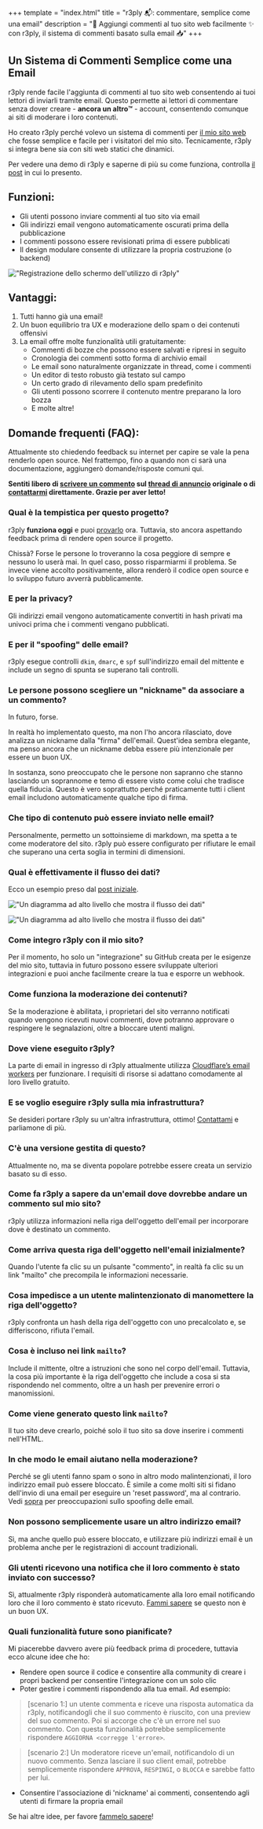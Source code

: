 +++
template = "index.html"
title = "r3ply 📬: commentare, semplice come una email"
description = "💬 Aggiungi commenti al tuo sito web facilmente ✨ con r3ply, il sistema di commenti basato sulla email 📥"
+++

## Un Sistema di Commenti Semplice come una Email

r3ply rende facile l'aggiunta di commenti al tuo sito web consentendo ai tuoi lettori di inviarli tramite email. Questo permette ai lettori di commentare senza dover creare - **ancora un altro™️** - account, consentendo comunque ai siti di moderare i loro contenuti.

Ho creato r3ply perché volevo un sistema di commenti per [il mio sito web](https://spenc.es/) che fosse semplice e facile per i visitatori del mio sito. Tecnicamente, r3ply si integra bene sia con siti web statici che dinamici.

Per vedere una demo di r3ply e saperne di più su come funziona, controlla [il post](https://spenc.es/writing/email-as-a-commenting-system/) in cui lo presento.

## Funzioni:
* Gli utenti possono inviare commenti al tuo sito via email
* Gli indirizzi email vengono automaticamente oscurati prima della pubblicazione
* I commenti possono essere revisionati prima di essere pubblicati
* Il design modulare consente di utilizzare la propria costruzione (o backend)

!["Registrazione dello schermo dell'utilizzo di r3ply"](/screenrecording_md.webp "Il tuo client email è probabilmente molto più comodo per scrivere rispetto al browser. Ad esempio, le bozze vengono salvate automaticamente e puoi scorrere l'articolo mentre pensi a ciò che stai scrivendo.")

## Vantaggi:
1. Tutti hanno già una email!
2. Un buon equilibrio tra UX e moderazione dello spam o dei contenuti offensivi
3. La email offre molte funzionalità utili gratuitamente:
    * Commenti di bozze che possono essere salvati e ripresi in seguito
    * Cronologia dei commenti sotto forma di archivio email
    * Le email sono naturalmente organizzate in thread, come i commenti
    * Un editor di testo robusto già testato sul campo
    * Un certo grado di rilevamento dello spam predefinito
    * Gli utenti possono scorrere il contenuto mentre preparano la loro bozza
    * E molte altre!

## Domande frequenti (FAQ):

Attualmente sto chiedendo feedback su internet per capire se vale la pena renderlo open source. Nel frattempo, fino a quando non ci sarà una documentazione, aggiungerò domande/risposte comuni qui.

**Sentiti libero di [scrivere un commento](https://spenc.es/writing/email-as-a-commenting-system/#comments) sul [thread di annuncio](https://spenc.es/writing/email-as-a-commenting-system/) originale o di [contattarmi](https://spenc.es/contact/) direttamente. Grazie per aver letto!**

<div class="px-4 border border-[#020D2B] rounded-xl">

### Qual è la tempistica per questo progetto?
r3ply **funziona oggi** e puoi [provarlo](https://spenc.es/writing/email-as-a-commenting-system/#comments) ora. Tuttavia, sto ancora aspettando feedback prima di rendere open source il progetto.

Chissà? Forse le persone lo troveranno la cosa peggiore di sempre e nessuno lo userà mai. In quel caso, posso risparmiarmi il problema. Se invece viene accolto positivamente, allora renderò il codice open source e lo sviluppo futuro avverrà pubblicamente.

### E per la privacy?
Gli indirizzi email vengono automaticamente convertiti in hash privati ma univoci prima che i commenti vengano pubblicati.

### E per il "spoofing" delle email?
r3ply esegue controlli `dkim`, `dmarc`, e `spf` sull'indirizzo email del mittente e include un segno di spunta se superano tali controlli.

### Le persone possono scegliere un "nickname" da associare a un commento?
In futuro, forse.

In realtà ho implementato questo, ma non l'ho ancora rilasciato, dove analizza un nickname dalla "firma" dell'email. Quest'idea sembra elegante, ma penso ancora che un nickname debba essere più intenzionale per essere un buon UX.

In sostanza, sono preoccupato che le persone non sapranno che stanno lasciando un soprannome e temo di essere visto come colui che tradisce quella fiducia. Questo è vero soprattutto perché praticamente tutti i client email includono automaticamente qualche tipo di firma.

### Che tipo di contenuto può essere inviato nelle email?
Personalmente, permetto un sottoinsieme di markdown, ma spetta a te come moderatore del sito. r3ply può essere configurato per rifiutare le email che superano una certa soglia in termini di dimensioni.

### Qual è effettivamente il flusso dei dati?
Ecco un esempio preso dal [post iniziale](https://spenc.es/writing/email-as-a-commenting-system/#comments).

<div class="md:hidden bg-slate-900 border border-red-400 not-prose py-4">

!["Un diagramma ad alto livello che mostra il flusso dei dati"](high-level-arch_v.webp "Il flusso dei dati è circolare, inizia e termina con la costruzione/rendering del sito.")

</div>

<div class="hidden md:block bg-slate-900 border border-red-400 not-prose">

!["Un diagramma ad alto livello che mostra il flusso dei dati"](high-level-arch_h.webp "Il flusso dei dati è circolare, inizia e termina con la costruzione/rendering del sito.")

</div>

### Come integro r3ply con il mio sito?
Per il momento, ho solo un "integrazione" su GitHub creata per le esigenze del mio sito, tuttavia in futuro possono essere sviluppate ulteriori integrazioni e puoi anche facilmente creare la tua e esporre un webhook.

### Come funziona la moderazione dei contenuti?
Se la moderazione è abilitata, i proprietari del sito verranno notificati quando vengono ricevuti nuovi commenti, dove potranno approvare o respingere le segnalazioni, oltre a bloccare utenti maligni.

### Dove viene eseguito r3ply?
La parte di email in ingresso di r3ply attualmente utilizza [Cloudflare’s email workers](https://workers.cloudflare.com) per funzionare. I requisiti di risorse si adattano comodamente al loro livello gratuito.

### E se voglio eseguire r3ply sulla mia infrastruttura?
Se desideri portare r3ply su un'altra infrastruttura, ottimo! [Contattami](https://spenc.es/contact/) e parliamone di più.

### C'è una versione gestita di questo?
Attualmente no, ma se diventa popolare potrebbe essere creata un servizio basato su di esso.

### Come fa r3ply a sapere da un'email dove dovrebbe andare un commento sul mio sito?
r3ply utilizza informazioni nella riga dell'oggetto dell'email per incorporare dove è destinato un commento.

### Come arriva questa riga dell'oggetto nell'email inizialmente?
Quando l'utente fa clic su un pulsante "commento", in realtà fa clic su un link "mailto" che precompila le informazioni necessarie.

### Cosa impedisce a un utente malintenzionato di manomettere la riga dell'oggetto?
r3ply confronta un hash della riga dell'oggetto con uno precalcolato e, se differiscono, rifiuta l'email.

### Cosa è incluso nei link `mailto`?
Include il mittente, oltre a istruzioni che sono nel corpo dell'email. Tuttavia, la cosa più importante è la riga dell'oggetto che include a cosa si sta rispondendo nel commento, oltre a un hash per prevenire errori o manomissioni.

### Come viene generato questo link `mailto`?
Il tuo sito deve crearlo, poiché solo il tuo sito sa dove inserire i commenti nell'HTML.

### In che modo le email aiutano nella moderazione?
Perché se gli utenti fanno spam o sono in altro modo malintenzionati, il loro indirizzo email può essere bloccato. È simile a come molti siti si fidano dell'invio di una email per eseguire un 'reset password', ma al contrario. Vedi [sopra](#e-per-il-spoofing-delle-email) per preoccupazioni sullo spoofing delle email.

### Non possono semplicemente usare un altro indirizzo email?
Sì, ma anche quello può essere bloccato, e utilizzare più indirizzi email è un problema anche per le registrazioni di account tradizionali.

### Gli utenti ricevono una notifica che il loro commento è stato inviato con successo?
Sì, attualmente r3ply risponderà automaticamente alla loro email notificando loro che il loro commento è stato ricevuto. [Fammi sapere](https://spenc.es/contact) se questo non è un buon UX.

### Quali funzionalità future sono pianificate?

Mi piacerebbe davvero avere più feedback prima di procedere, tuttavia ecco alcune idee che ho:

* Rendere open source il codice e consentire alla community di creare i propri backend per consentire l'integrazione con un solo clic
* Poter gestire i commenti rispondendo alla tua email. Ad esempio:
> [scenario 1:] un utente commenta e riceve una risposta automatica da r3ply, notificandogli che il suo commento è riuscito, con una preview del suo commento. Poi si accorge che c'è un errore nel suo commento. Con questa funzionalità potrebbe semplicemente rispondere `AGGIORNA <corregge l'errore>`.

> [scenario 2:] Un moderatore riceve un'email, notificandolo di un nuovo commento. Senza lasciare il suo client email, potrebbe semplicemente rispondere `APPROVA`, `RESPINGI`, o `BLOCCA` e sarebbe fatto per lui.

* Consentire l'associazione di 'nickname' ai commenti, consentendo agli utenti di firmare la propria email

Se hai altre idee, per favore [fammelo sapere](https://spenc.es/contact)!
